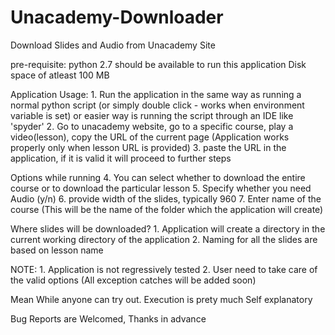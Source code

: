 # Unacademy-Downloader
Download Slides and Audio from Unacademy Site

pre-requisite:
  python 2.7 should be available to run this application
  Disk space of atleast 100 MB
  
Application Usage:
	1. Run the application in the same way as running a normal python script (or simply double click - works when environment variable is set) or easier way is running the script through an IDE like 'spyder'
	2. Go to unacademy website, go to a specific course, play a video(lesson), copy the URL of the current page (Application works properly only when lesson URL is provided)
	3. paste the URL in the application, if it is valid it will proceed to further steps

Options while running
	4. You can select whether to download the entire course or to download the particular lesson
	5. Specify whether you need Audio (y/n)
	6. provide width of the slides, typically 960
	7. Enter name of the course (This will be the name of the folder which the application will create)

Where slides will be downloaded?
	1. Application will create a directory in the current working directory of the application
	2. Naming for all the slides are based on lesson name

NOTE:
	1. Application is not regressively tested
	2. User need to take care of the valid options (All exception catches will be added soon)


Mean While anyone can try out. Execution is prety much Self explanatory

Bug Reports are Welcomed,
Thanks in advance
